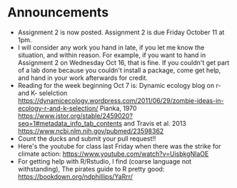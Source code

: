 # Announcements

- Assignment 2 is now posted. Assignment 2 is due Friday October 11 at 1pm.
- I will consider any work you hand in late, if you let me know the situation, and within reason. For example, if you want to hand in Assignment 2 on Wednesday Oct 16, that is fine. If you couldn't get part of a lab done because you couldn't install a package, come get help, and hand in your work afterwards for credit.
- Reading for the week beginning Oct 7 is:
Dynamic ecology blog on r- and K- selelction
https://dynamicecology.wordpress.com/2011/06/29/zombie-ideas-in-ecology-r-and-k-selection/
Pianka, 1970
https://www.jstor.org/stable/2459020?seq=1#metadata_info_tab_contents and
Travis et al. 2013
https://www.ncbi.nlm.nih.gov/pubmed/23598362
- Count the ducks and submit your pull request!!
- Here's the youtube for class last Friday when there was the strike for climate action: https://www.youtube.com/watch?v=UisbkgNlaOE
- For getting help with R/Rstudio, I find (coarse language not withstanding), The pirates guide to R pretty good: https://bookdown.org/ndphillips/YaRrr/
